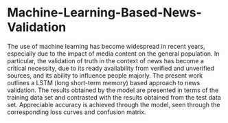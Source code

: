 # Machine-Learning-Based-News-Validation
The use of machine learning has become widespread in recent years, especially due to the impact of media content on the general population. In particular, the validation of truth in the context of news has become a critical necessity, due to its ready availability from verified and unverified sources, and its ability to influence people majorly. The present work outlines a LSTM (long short-term memory) based approach to news validation. The results obtained by the model are presented in terms of the training data set and contrasted with the results obtained from the test data set. Appreciable accuracy is achieved through the model, seen through the corresponding loss curves and confusion matrix.
